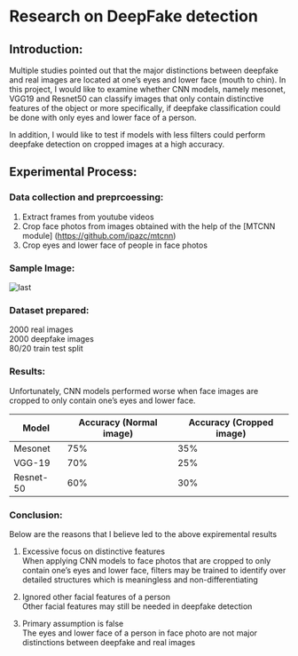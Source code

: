 # Research on DeepFake detection 

## Introduction:
Multiple studies pointed out that the major distinctions between deepfake and real images are located at one’s eyes and lower face (mouth to chin). In this project, I would like to examine whether CNN models, namely mesonet, VGG19 and Resnet50 can classify images that only contain distinctive features of the object or more specifically, if deepfake classification could be done with only eyes and lower face of a person. 

In addition, I would like to test if models with less filters could perform deepfake detection on cropped images at a high accuracy. 


## Experimental Process:

### Data collection and preprcoessing: 
1) Extract frames from youtube videos 
2) Crop face photos from images obtained with the help of the [MTCNN module] (https://github.com/ipazc/mtcnn)
3) Crop eyes and lower face of people in face photos 


### Sample Image:
![last](https://user-images.githubusercontent.com/72407100/124893698-870e7380-e00d-11eb-8550-7bab57de5b97.jpg)







### Dataset prepared:  <br />
2000 real images  <br />
2000 deepfake images  <br />
80/20 train test split 


### Results: 
Unfortunately, CNN models performed worse when face images are cropped to only contain one’s eyes and lower face.

|     Model     |   Accuracy (Normal image)   |   Accuracy (Cropped image)  |
| ------------- | --------------------------- | --------------------------- |
|    Mesonet    |            75%              |             35%             |
|    VGG-19     |            70%              |             25%             |
|   Resnet-50   |            60%              |             30%             |

### Conclusion:
Below are the reasons that I believe led to the above expiremental results 
1) Excessive focus on distinctive features <br />
When applying CNN models to face photos that are cropped to only contain one’s eyes and lower face, filters may be trained to identify over detailed structures which is meaningless and non-differentiating

2) Ignored other facial features of a person <br />
Other facial features may still be needed in deepfake detection   

3) Primary assumption is false  <br />
The eyes and lower face of a person in face photo are not major distinctions between deepfake and real images
